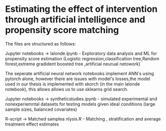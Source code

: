 # Estimating the effect of intervention through artificial intelligence and propensity score matching
 
<p> The files are structured as follows: </p>

<p> Jupyter notebooks -> lalonde.ipynb - Exploratory data analysis and ML for propensity score estimation (Logistic regression,classification tree,Random forest,extreme gradident boosted tree ,artificial neurual netowork) </p>

<p>The seperate artificial neural network notebooks implement ANN's using pytorch alone, however there are issues with model's losses,the model used in our thesis is implemented with skorch (in the main lalonde notebook), this allows allows us to use sklearns grid search. </p>

<p> Jupyter notebooks -> syntheticstudies.ipynb - simulated experimental and nonexperiemntal datasets for testing models given ideal conditions (large sample sizes, balanced covariates) </p> 
<p> R-script -> Matched samplea nlysis.R - Matching , stratification and average treatment effect estimates  </p>
